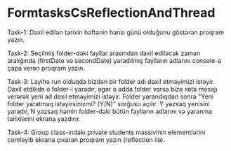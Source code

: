 # FormtasksCsReflectionAndThread

Task-1:
Daxil edilən tarixin həftənin hansı günü olduğunu göstərən proqram yazın.

Task-2:
Seçilmiş folder-dəki fayllar arasından daxil ediləcək zaman aralığında (firstDate və secondDate) yaradılmış faylların adlarını console-a çapa verən proqram yazın.

Task-3:
Layihə run olduqda bizdən bir folder adı daxil etməyimizi istəyir. Daxil etdikdə o folder-i yaradır, əgər o adda folder varsa bizə xəta mesajı verərək yeni ad daxil etməyimizi istəyir.
Folder yarandıqdan sonra "Yeni folder yaratmaq istəyirsinizmi? (Y/N)" sorğusu açılır. Y yazsaq yenisini yaradır, N yazsaq həmin folder-dəki bütün faylların adlarını və yaranma tarixlərini ekrana yazdırır.

Task-4:
Group class-ındakı private students massivinin elementlərini cəmləyib ekrana çıxaran proqram yazın (reflection ilə).
